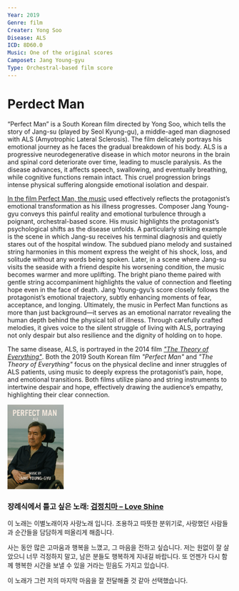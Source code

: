 ```yaml
---
Year: 2019
Genre: film
Creater: Yong Soo
Disease: ALS
ICD: 8D60.0
Music: One of the original scores
Camposet: Jang Young-gyu
Type: Orchestral-based film score
---
```


# Perdect Man

“Perfect Man” is a South Korean film directed by Yong Soo, which tells the story of Jang-su (played by Seol Kyung-gu), a middle-aged man diagnosed with ALS (Amyotrophic Lateral Sclerosis). The film delicately portrays his emotional journey as he faces the gradual breakdown of his body. ALS is a progressive neurodegenerative disease in which motor neurons in the brain and spinal cord deteriorate over time, leading to muscle paralysis. As the disease advances, it affects speech, swallowing, and eventually breathing, while cognitive functions remain intact. This cruel progression brings intense physical suffering alongside emotional isolation and despair.

[In the film Perfect Man, the music](https://youtu.be/Ps9Fcg8u7X0?si=nf2GGk-g--54y2Nb) used effectively reflects the protagonist’s emotional transformation as his illness progresses. Composer Jang Young-gyu conveys this painful reality and emotional turbulence through a poignant, orchestral-based score. His music highlights the protagonist’s psychological shifts as the disease unfolds. A particularly striking example is the scene in which Jang-su receives his terminal diagnosis and quietly stares out of the hospital window. The subdued piano melody and sustained string harmonies in this moment express the weight of his shock, loss, and solitude without any words being spoken. Later, in a scene where Jang-su visits the seaside with a friend despite his worsening condition, the music becomes warmer and more uplifting. The bright piano theme paired with gentle string accompaniment highlights the value of connection and fleeting hope even in the face of death. Jang Young-gyu’s score closely follows the protagonist’s emotional trajectory, subtly enhancing moments of fear, acceptance, and longing. Ultimately, the music in Perfect Man functions as more than just background—it serves as an emotional narrator revealing the human depth behind the physical toll of illness. Through carefully crafted melodies, it gives voice to the silent struggle of living with ALS, portraying not only despair but also resilience and the dignity of holding on to hope.

The same disease, ALS, is portrayed in the 2014 film [*"The Theory of Everything"*](zhang_yuwei.md). Both the 2019 South Korean film *"Perfect Man"* and *"The Theory of Everything"* focus on the physical decline and inner struggles of ALS patients, using music to deeply express the protagonist’s pain, hope, and emotional transitions. Both films utilize piano and string instruments to intertwine despair and hope, effectively drawing the audience’s empathy, highlighting their clear connection.

<img src="./kim_hyoeun_img.PNG" alt="한 중년의 남성이 바닷가에 혼자 앉아 있다. 그는 전동 휠체어에 탄 채 흐린 하늘과 잔잔한 바다를 말없이 바라본다. 얼굴은 지쳐 있고 표정은 무겁다. 배경은 회색빛으로 물들어 있으며, 전반적으로 차분하고 고요한 분위기다. 화면 상단에는 영화 제목 “Perfect Man”과 “ALS”와 하단에는 “Music by Jang Young-gyu”라는 글자가 적혀 있다. 이 이미지는 병으로 인한 신체적 고통과 내면의 고독, 그리고 마지막까지 남은 희망의 순간을 조용히 담아낸다." style="width:25%;" />

### 장례식에서 틀고 싶은 노래: [검정치마 – Love Shine](https://youtu.be/33tF2FBDJGI?si=xcTHz9zUSPKRBAYR)
이 노래는 이별노래이자 사랑노래 입니다. 조용하고 따뜻한 분위기로, 사랑했던 사람들과 순간들을 담담하게 떠올리게 해줍니다.

사는 동안 많은 고마움과 행복을 느꼈고, 그 마음을 전하고 싶습니다. 저는 원없이 잘 살았으니 너무 걱정하지 말고, 남은 분들도 행복하게 지내길 바랍니다. 또 언젠가 다시 함께 행복한 시간을 보낼 수 있을 거라는 믿음도 가지고 있습니다.

이 노래가 그런 저의 마지막 마음을 잘 전달해줄 것 같아 선택했습니다.
